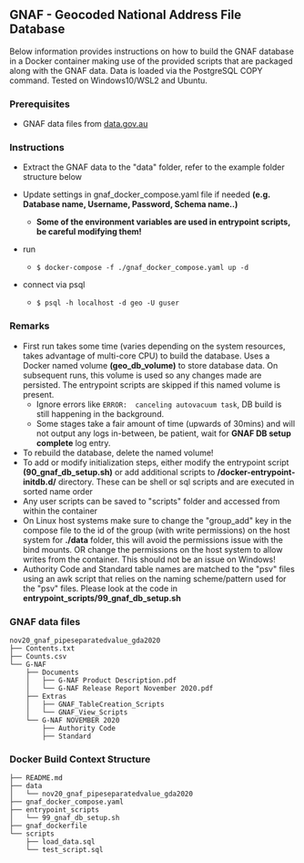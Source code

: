 ## GNAF - Geocoded National Address File Database

Below information provides instructions on how to build the GNAF database in a Docker container making use of the provided scripts that are packaged along with the GNAF data. Data is loaded via the PostgreSQL COPY command. 
Tested on Windows10/WSL2 and Ubuntu.

###  Prerequisites
- GNAF data files from [data.gov.au](https://data.gov.au/dataset/ds-dga-19432f89-dc3a-4ef3-b943-5326ef1dbecc/details?q=gnaf)

### Instructions

- Extract the GNAF data to the "data" folder, refer to the example folder structure below
- Update settings in gnaf_docker_compose.yaml file if needed **(e.g. Database name, Username, Password, Schema name..)**
    - **Some of the environment variables are used in entrypoint scripts, be careful modifying them!**
- run
    -  ```$ docker-compose -f ./gnaf_docker_compose.yaml up -d ```

- connect via psql
    - ```$ psql -h localhost -d geo -U guser```

### Remarks

- First run takes some time (varies depending on the system resources, takes advantage of multi-core CPU) to build the database. Uses a Docker named volume **(geo_db_volume)** to store database data. On subsequent runs, this volume is used so any changes made are persisted. The entrypoint scripts are skipped if this named volume is present. 
    - Ignore errors like `ERROR:  canceling autovacuum task`, DB build is still happening in the background.
    - Some stages take a fair amount of time  (upwards of 30mins) and will not output any logs in-between, be patient, wait for **GNAF DB setup complete** log entry.
- To rebuild the database, delete the named volume!
- To add or modify initialization steps, either modify the entrypoint script **(90_gnaf_db_setup.sh)** or add additional scripts to **/docker-entrypoint-initdb.d/** directory. These can be shell or sql scripts and are executed in sorted name order
- Any user scripts can be saved to "scripts" folder and accessed from within the container
- On Linux host systems make sure to change the "group_add" key in the compose file to the id of the group (with write permissions) on the host system for **./data** folder, this will avoid the permissions issue with the bind mounts. OR change the permissions on the host system to allow writes from the container. This should not be an issue on Windows!
- Authority Code and Standard table names are matched to the "psv" files using an awk script that relies on the naming scheme/pattern used for the "psv" files. Please look at the code in **entrypoint_scripts/99_gnaf_db_setup.sh**

### GNAF data files
```
nov20_gnaf_pipeseparatedvalue_gda2020
├── Contents.txt
├── Counts.csv
└── G-NAF
    ├── Documents
    │   ├── G-NAF Product Description.pdf
    │   └── G-NAF Release Report November 2020.pdf
    ├── Extras
    │   ├── GNAF_TableCreation_Scripts
    │   └── GNAF_View_Scripts
    └── G-NAF NOVEMBER 2020
        ├── Authority Code
        ├── Standard
```
### Docker Build Context Structure
```
├── README.md
├── data
│   └── nov20_gnaf_pipeseparatedvalue_gda2020
├── gnaf_docker_compose.yaml
├── entrypoint_scripts
│   └── 99_gnaf_db_setup.sh
├── gnaf_dockerfile
└── scripts
    ├── load_data.sql
    └── test_script.sql
```
